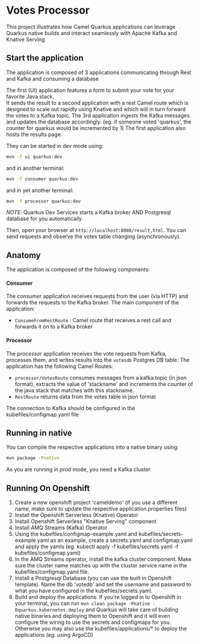 Votes Processor
========================

This project illustrates how Camel Quarkus applications can leverage Quarkus native builds and interact seamlessly with Apache Kafka and Knative Serving

## Start the application

The application is composed of 3 applications communicating through Rest and Kafka and consuming a database

The first (UI) application features a form to submit your vote for your favorite Java stack.  
It sends the result to a second application with a rest Camel route which is designed to scale out rapidly using Knative and which will in turn forward the votes to a Kafka topic.
The 3rd application ingests the Kafka messages and updates the database accordingly. (eg. if someone voted 'quarkus', the counter for quarkus would be incremented by 1)
The first application also hosts the results page.

They can be started in dev mode using:

```bash
mvn -f ui quarkus:dev
```

and in another terminal:

```bash
mvn -f consumer quarkus:dev
```

and in yet another terminal:

```bash
mvn -f processor quarkus:dev
```

_NOTE_: Quarkus Dev Services starts a Kafka broker AND Postgresql database for you automatically.

Then, open your browser at `http://localhost:8080/result.html`.
You can send requests and observe the votes table changing (asynchronously).

## Anatomy

The application is composed of the following components:

#### Consumer

The _consumer_ application receives requests from the user (via HTTP) and forwards the requests to the Kafka broker.
The main component of the application:

* `ConsumeFromRestRoute` : Camel route that receives a rest call and forwards it on to a Kafka broker

#### Processor

The _processor_ application receives the vote requests from Kafka, processes them, and writes results into the `votesdb` Postgres DB table.
The application has the following Camel Routes:

* `processor/VotesRoute` consumes messages from a kafka topic (in json format), extracts the value of 'stackname' and increments the counter of the java stack that matches with this stackname.
* `RestRoute` returns data from the votes table in json format

The connection to Kafka should be configured in the kubefiles/configmap.yaml file

## Running in native

You can compile the respective applications into a native binary using:

```bash
mvn package -Pnative
```

As you are running in _prod_ mode, you need a Kafka cluster.

## Running On Openshift

1. Create a new openshift project 'cameldemo' (if you use a different name, make sure to update the respective application.properties files)
1. Install the Openshift Serverless (Knative) Operator
1. Install Openshift Serverless "Knative Serving" component
1. Install AMQ Streams (Kafka) Operator
1. Using the kubefiles/configmap-example.yaml and kubefiles/secrets-example.yaml as an example, create a secrets.yaml and configmap.yaml and apply the yamls (eg. kubectl apply -f kubefiles/secrets.yaml -f kubefiles/configmap.yaml)
1. In the AMQ Streams operator, install the kafka cluster component.  Make sure the cluster name matches up with the cluster service name in the kubefiles/configmap.yaml file.
1. Install a Postgresql Database (you can use the built in Openshift template).  Name the db 'votedb' and set the username and password to what you have configured in the kubefiles/secrets.yaml.
1. Build and deploy the applications.  If you're logged in to Openshift in your terminal, you can run `mvn clean package -Pnative -Dquarkus.kubernetes.deploy` and Quarkus will take care of building native binaries and deploying them to Openshift and it will even configure the wiring to use the secrets and configmaps for you.   Otherwise you may also use the kubefiles/applications/* to deploy the applications (eg. using ArgoCD)
